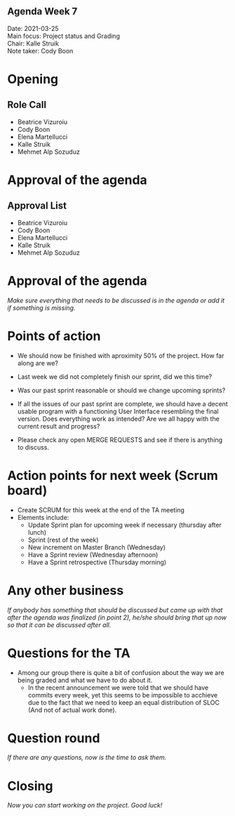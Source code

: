 ## Agenda Week 7
Date:           2021-03-25  
Main focus:     Project status and Grading  
Chair:          Kalle Struik  
Note taker:     Cody Boon  


# Opening
## Role Call
 - Beatrice Vizuroiu
 - Cody Boon
 - Elena Martellucci
 - Kalle Struik
 - Mehmet Alp Sozuduz


# Approval of the agenda
## Approval List
 - Beatrice Vizuroiu
 - Cody Boon
 - Elena Martellucci
 - Kalle Struik
 - Mehmet Alp Sozuduz


# Approval of the agenda
*Make sure everything that needs to be discussed is in the agenda or add it if something is missing.*

# Points of action
- We should now be finished with aproximity 50% of the project. How far along are we?

- Last week we did not completely finish our sprint, did we this time?
- Was our past sprint reasonable or should we change upcoming sprints?
- If all the issues of our past sprint are complete, we should have a decent usable program with a functioning User Interface resembling the final version. Does everything work as intended? Are we all happy with the current result and progress?
- Please check any open MERGE REQUESTS and see if there is anything to discuss.

# Action points for next week (Scrum board)
- Create SCRUM for this week at the end of the TA meeting
- Elements include:
	- Update Sprint plan for upcoming week if necessary (thursday after lunch)
	- Sprint (rest of the week)
	- New increment on Master Branch (Wednesday)
	- Have a Sprint review (Wednesday afternoon)
	- Have a Sprint retrospective (Thursday morning)

# Any other business
*If anybody has something that should be discussed but came up with that after the agenda was finalized (in point 2), he/she should bring that up now so that it can be discussed after all.*

# Questions for the TA
- Among our group there is quite a bit of confusion about the way we are being graded and what we have to do about it.
	- In the recent announcement we were told that we should have commits every week, yet this seems to be impossible to acchieve due to the fact that we need to keep an equal distribution of SLOC (And not of actual work done).

# Question round
*If there are any questions, now is the time to ask them.*

# Closing
*Now you can start working on the project. Good luck!*

